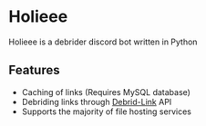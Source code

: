# Holieee
Holieee is a debrider discord bot written in Python
## Features
- Caching of links (Requires MySQL database)
- Debriding links through [Debrid-Link](https://debrid-link.com/) API
- Supports the majority of file hosting services
